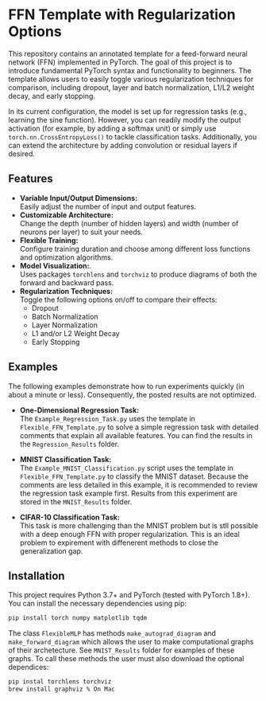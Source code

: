 # FFN Template with Regularization Options

This repository contains an annotated template for a feed-forward neural network (FFN) implemented in PyTorch. The goal of this project is to introduce fundamental PyTorch syntax and functionality to beginners. The template allows users to easily toggle various regularization techniques for comparison, including dropout, layer and batch normalization, L1/L2 weight decay, and early stopping.

In its current configuration, the model is set up for regression tasks (e.g., learning the sine function). However, you can readily modify the output activation (for example, by adding a softmax unit) or simply use `torch.nn.CrossEntropyLoss()` to tackle classification tasks. Additionally, you can extend the architecture by adding convolution or residual layers if desired.

## Features

- **Variable Input/Output Dimensions:**  
  Easily adjust the number of input and output features.
- **Customizable Architecture:**  
  Change the depth (number of hidden layers) and width (number of neurons per layer) to suit your needs.
- **Flexible Training:**  
  Configure training duration and choose among different loss functions and optimization algorithms.  
- **Model Visualization:**.  
  Uses packages `torchlens` and `torchviz` to produce diagrams of both the forward and backward pass.
- **Regularization Techniques:**  
  Toggle the following options on/off to compare their effects:
  - Dropout
  - Batch Normalization
  - Layer Normalization
  - L1 and/or L2 Weight Decay
  - Early Stopping

## Examples

The following examples demonstrate how to run experiments quickly (in about a minute or less). Consequently, the posted results are not optimized.

- **One-Dimensional Regression Task:**  
  The `Example_Regression_Task.py` uses the template in  `Flexible_FFN_Template.py` to solve a simple regression task with detailed comments that explain all available features. You can find the results in the `Regression_Results` folder.

- **MNIST Classification Task:**  
  The `Example_MNIST_Classification.py` script uses the template in  `Flexible_FFN_Template.py` to classify the MNIST dataset. Because the comments are less detailed in this example, it is recommended to review the regression task example first. Results from this experiment are stored in the `MNIST_Results` folder.

- **CIFAR-10 Classification Task:**  
This task is more challenging than the MNIST problem but is stll possible with a deep enough FFN with proper regularization. This is an ideal problem to expirement with diffenerent methods to close the generalization gap. 

## Installation

This project requires Python 3.7+ and PyTorch (tested with PyTorch 1.8+). You can install the necessary dependencies using pip:

```bash
pip install torch numpy matplotlib tqdm
```

The class `FlexibleMLP` has methods `make_autograd_diagram` and `make_forward_diagram` which allows the user to make computational graphs of their archetecture. See `MNIST_Results` folder for examples of these graphs. To call these methods the user must also download the optional dependices:   
```bash    
pip instal torchlens torchviz
brew install graphviz % On Mac

